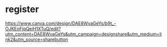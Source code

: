 # register
https://www.canva.com/design/DAE8WvaGeYs/b9t_-OJKEoFjqQeiH1XTuQ/edit?utm_content=DAE8WvaGeYs&utm_campaign=designshare&utm_medium=link2&utm_source=sharebutton
